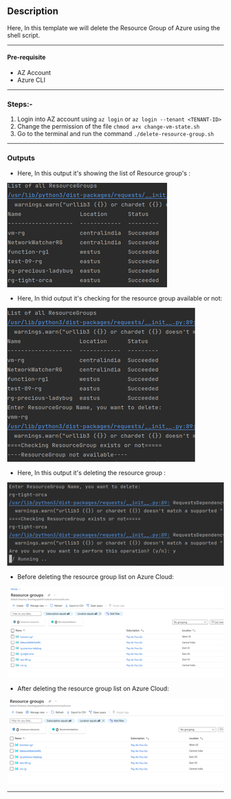 ## Description

Here, In this template we will delete the Resource Group of Azure using the shell script.

---

#### Pre-requisite

* AZ Account
* Azure CLI

---

### Steps:-
1. Login into AZ account using `az login` or `az login --tenant <TENANT-ID>`
2. Change the permission of the file `chmod a+x change-vm-state.sh`
3. Go to the terminal and run the command `./delete-resource-group.sh`



---

### Outputs
* Here, In this output it's showing the list of Resource group's :

![list-rg.png](assets/list-rg.png)

* Here, In thid output it's checking for the resource group available or not:

![rg-not-available.png](assets/rg-not-available.png)

* Here, In this output it's deleting the resource group :

![deleting-rg.png](assets/deleting-rg.png)

* Before deleting the resource group list on Azure Cloud:

![rg-list-ui-before.png](assets/rg-list-ui-before.png)

* After deleting the resource group list on Azure Cloud:

![rg-list-ui-after.png](assets/rg-list-ui-after.png)


---
